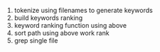1. tokenize using filenames to generate keywords
2. build keywords ranking
3. keyword ranking function using above
4. sort path using above work rank
5. grep single file